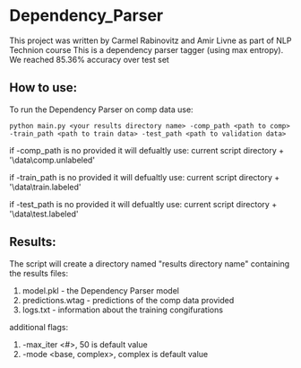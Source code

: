 # Dependency_Parser
This project was written by Carmel Rabinovitz and Amir Livne as part of NLP Technion course
This is a dependency parser tagger (using max entropy).
We reached 85.36% accuracy over test set
 
## How to use:
To run the Dependency Parser on comp data use:
```
python main.py <your results directory name> -comp_path <path to comp> -train_path <path to train data> -test_path <path to validation data>
```

if -comp_path is no provided it will defualtly use:
current script directory + '\\data\\comp.unlabeled'

if -train_path is no provided it will defualtly use:
current script directory + '\\data\\train.labeled'

if -test_path is no provided it will defualtly use:
current script directory + '\\data\\test.labeled'
	
## Results:
The script will create a directory named "results directory name" containing the results files:
  1. model.pkl - the Dependency Parser model
  2. predictions.wtag - predictions of the comp data provided
  3. logs.txt - information about the training congifurations

additional flags:
1. -max_iter <#>, 50 is default value
2. -mode <base, complex>, complex is default value
